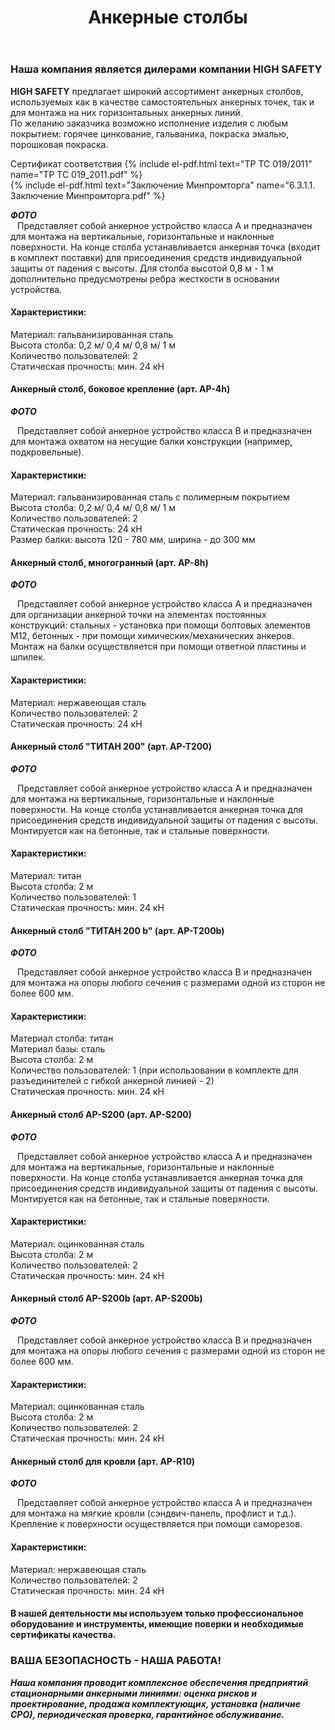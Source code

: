 ﻿---
title: Анкерные столбы
cat: 3
sortid: 3.6
submenu: true
---

### Наша компания является дилерами компании **HIGH SAFETY**

**HIGH SAFETY** предлагает широкий ассортимент анкерных столбов, используемых как в качестве самостоятельных анкерных точек, так и для монтажа на них горизонтальных анкерных линий.  
По желанию заказчика возможно исполнение изделия с любым покрытием: горячее цинкование, гальваника, покраска эмалью, порошковая покраска. 

Сертификат соответствия {% include el-pdf.html text="TP TC 019/2011" name="TP TC 019_2011.pdf" %}  
{% include el-pdf.html text="Заключение Минпромторга" name="6.3.1.1. Заключение Минпромторга.pdf" %}


***ФОТО***  
` ` Представляет собой анкерное устройство класса A и предназначен для монтажа на вертикальные, горизонтальные и наклонные поверхности. На конце столба устанавливается анкерная точка (входит в комплект поставки) для присоединения средств индивидуальной защиты от падения с высоты.  Для столба высотой 0,8 м - 1 м  дополнительно предусмотрены ребра жесткости в основании устройства.   
 
#### Характеристики:
Материал: гальванизированная сталь  
Высота столба: 0,2 м/ 0,4 м/ 0,8 м/ 1 м  
Количество пользователей: 2  
Статическая прочность: мин. 24 кН  
 
 
 
#### Анкерный столб, боковое крепление (арт. AP-4h)  
***ФОТО***

` ` Представляет собой анкерное устройство класса B и предназначен для монтажа охватом на несущие балки конструкции (например, подкровельные).     
#### Характеристики:  
Материал: гальванизированная сталь с полимерным покрытием  
Высота столба: 0,2 м/ 0,4 м/ 0,8 м/ 1 м  
Количество пользователей: 2  
Статическая прочность: 24 кН  
Размер балки: высота 120 - 780 мм, ширина - до 300 мм
 
 
#### Анкерный столб, многогранный (арт. AP-8h)  
***ФОТО***

` ` Представляет собой анкерное устройство класса А и предназначен для организации анкерной точки на элементах постоянных конструкций: стальных - установка при помощи болтовых элементов М12, бетонных - при помощи химических/механических анкеров. Монтаж на балки осуществляется при помощи ответной пластины и шпилек.       
#### Характеристики:  
Материал: нержавеющая сталь  
Количество пользователей: 2  
Статическая прочность: 24 кН  
 
 
#### Анкерный столб "ТИТАН 200" (арт. AP-T200)  
***ФОТО***

` ` Представляет собой анкерное устройство класса A и предназначен для монтажа на вертикальные, горизонтальные и наклонные поверхности. На конце столба устанавливается анкерная точка для присоединения средств индивидуальной защиты от падения с высоты.  Монтируется как на бетонные, так и стальные поверхности.     
#### Характеристики:  
Материал: титан  
Высота столба: 2 м  
Количество пользователей: 1  
Статическая прочность: мин. 24 кН
 
 
#### Анкерный столб "ТИТАН 200 b" (арт. AP-T200b)
***ФОТО***

` ` Представляет собой анкерное устройство класса B и предназначен для монтажа на опоры любого сечения с размерами одной из сторон не более 600 мм.       
#### Характеристики:  
Материал столба: титан  
Материал базы: сталь  
Высота столба: 2 м  
Количество пользователей: 1 (при использовании в комплекте для разъединителей с гибкой анкерной линией - 2)  
Статическая прочность: мин. 24 кН
 
 
#### Анкерный столб AP-S200 (арт. AP-S200)
***ФОТО***

` ` Представляет собой анкерное устройство класса A и предназначен для монтажа на вертикальные, горизонтальные и наклонные поверхности. На конце столба устанавливается анкерная точка для присоединения средств индивидуальной защиты от падения с высоты.  Монтируется как на бетонные, так и стальные поверхности.      
#### Характеристики:  
Материал: оцинкованная сталь  
Высота столба: 2 м  
Количество пользователей: 2  
Статическая прочность: мин. 24 кН  
 
 
#### Анкерный столб AP-S200b (арт. AP-S200b)
***ФОТО***

` ` Представляет собой анкерное устройство класса B и предназначен для монтажа на опоры любого сечения с размерами одной из сторон не более 600 мм.        
#### Характеристики:  
Материал: оцинкованная сталь  
Высота столба: 2 м  
Количество пользователей: 2  
Статическая прочность: мин. 24 кН  
 
 
#### Анкерный столб для кровли (арт. AP-R10)
***ФОТО***

` ` Представляет собой анкерное устройство класса A и предназначен для монтажа на мягкие кровли (сэндвич-панель, профлист и т.д.). Крепление к поверхности осуществляется при помощи саморезов.   
#### Характеристики:  
Материал: нержавеющая сталь  
Количество пользователей: 2  
Статическая прочность: мин. 24 кН  
 
 
#### В нашей деятельности мы используем только профессиональное оборудование и инструменты, имеющие поверки и необходимые сертификаты качества.


### ВАША БЕЗОПАСНОСТЬ - НАША РАБОТА!

***Наша компания проводит комплексное обеспечения предприятий стационарными анкерными линиями: оценка рисков и проектирование, продажа комплектующих, установка (наличие СРО), периодическая проверка, гарантийное обслуживание.***
